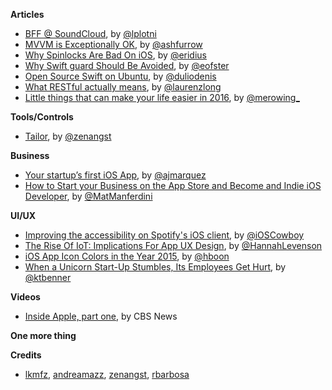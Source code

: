 **Articles**


* [BFF @ SoundCloud](https://www.thoughtworks.com/insights/blog/bff-soundcloud), by [@lplotni](http://twitter.com/lplotni)
* [MVVM is Exceptionally OK](https://ashfurrow.com/blog/mvvm-is-exceptionally-ok/), by [@ashfurrow](https://twitter.com/ashfurrow)
* [Why Spinlocks Are Bad On iOS](http://engineering.postmates.com/Spinlocks-Considered-Harmful-On-iOS/), by [@eridius](https://twitter.com/eridius)
* [Why Swift guard Should Be Avoided](https://medium.com/swift-programming/why-swift-guard-should-be-avoided-484cfc2603c5#.14aq431d1), by [@eofster](https://twitter.com/eofster)
* [Open Source Swift on Ubuntu](https://medium.com/@duliodenis/open-source-swift-on-ubuntu-6a01f4a32e4b#.llvd4o1tg), by [@duliodenis](https://twitter.com/duliodenis)
* [What RESTful actually means](https://codewords.recurse.com/issues/five/what-restful-actually-means), by [@laurenzlong](https://twitter.com/laurenzlong)
* [Little things that can make your life easier in 2016](http://merowing.info/2015/12/little-things-that-can-make-your-life-easier-in-2016/), by [@merowing_](https://twitter.com/merowing_)

**Tools/Controls**

* [Tailor](https://github.com/zenangst/Tailor), by [@zenangst](https://twitter.com/zenangst)

**Business**

* [Your startup’s first iOS App](https://medium.com/ninjarobot-apps/your-new-ios-app-ed46aba15154#.b8uqhg9fn), by [@ajmarquez](https://twitter.com/ajmarquez)
* [How to Start your Business on the App Store and Become and Indie iOS Developer](http://matteomanferdini.com/how-to-start-your-business-on-the-app-store-and-become-an-indie-ios-developer/), by [@MatManferdini](https://twitter.com/MatManferdini)


**UI/UX**

* [Improving the accessibility on Spotify's iOS client](https://labs.spotify.com/2015/11/11/improving-the-accessibility-on-our-ios-client/), by [@iOSCowboy](http:s//twitter.com/iOSCowboy)
* [The Rise Of IoT: Implications For App UX Design](https://blog.appsee.com/blog/2015/12/21/the-rise-of-iot-implications-for-app-ux-design/), by [@HannahLevenson](https://twitter.com/HannahLevenson)
* [iOS App Icon Colors in the Year 2015](http://hboon.com/ios-app-icon-colors-in-the-year-2015/), by [@hboon](https://twitter.com/hboon)
* [When a Unicorn Start-Up Stumbles, Its Employees Get Hurt](http://mobile.nytimes.com/2015/12/27/technology/when-a-unicorn-start-up-stumbles-its-employees-get-hurt.html), by [@ktbenner](https://twitter.com/ktbenner)


**Videos**

* [Inside Apple, part one](http://www.cbsnews.com/videos/inside-apple-part-one/), by CBS News

**One more thing**


**Credits**

* [lkmfz](https://github.com/lkmfz), [andreamazz](https://github.com/andreamazz), [zenangst](https://github.com/zenangst), [rbarbosa](https://github.com/rbarbosa) 
